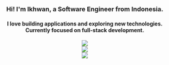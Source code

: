 <div align="center">
    <h3>Hi! I'm Ikhwan, a Software Engineer from Indonesia.</h3>
    <h4>I love building applications and exploring new technologies.<br>Currently focused on full-stack development.</h4>
    <img src="https://github-profile-trophy.vercel.app/?username=nerggg&theme=gruvbox&rank=-C,-?&column=5" />
    <br>
    <img src="https://github-readme-streak-stats.herokuapp.com?user=nerggg&theme=gruvbox" />
    <br>
    <img src="https://github-readme-stats.vercel.app/api/top-langs/?username=nerggg&layout=donut&theme=gruvbox&hide=jupyter%20notebook,cmake,makefile" />
    <br>
</div>
